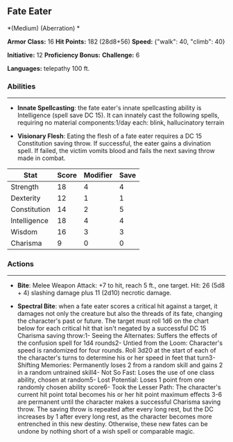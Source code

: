 ## Fate Eater
*(Medium) (Aberration) *

**Armor Class:** 16
**Hit Points:** 182 (28d8+56)
**Speed:** {"walk": 40, "climb": 40}

**Initiative:** 12
**Proficiency Bonus:**
**Challenge:** 6

**Languages:** telepathy 100 ft.

### Abilities
 --- 
- **Innate Spellcasting**: the fate eater's innate spellcasting ability is Intelligence (spell save DC 15). It can innately cast the following spells, requiring no material components:1/day each: blink, hallucinatory terrain

- **Visionary Flesh**: Eating the flesh of a fate eater requires a DC 15 Constitution saving throw. If successful, the eater gains a divination spell. If failed, the victim vomits blood and fails the next saving throw made in combat.



| Stat | Score | Modifier | Save |
| ---- | ---- | ---- | ---- |
| Strength | 18 | 4 | 4 |
| Dexterity | 12 | 1 | 1 |
| Constitution | 14 | 2 | 5 |
| Intelligence | 18 | 4 | 4 |
| Wisdom | 16 | 3 | 3 |
| Charisma | 9 | 0 | 0 |

### Actions
 --- 
- **Bite**: Melee Weapon Attack: +7 to hit, reach 5 ft., one target. Hit: 26 (5d8 + 4) slashing damage plus 11 (2d10) necrotic damage.

- **Spectral Bite**: when a fate eater scores a critical hit against a target, it damages not only the creature but also the threads of its fate, changing the character's past or future. The target must roll 1d6 on the chart below for each critical hit that isn't negated by a successful DC 15 Charisma saving throw:1- Seeing the Alternates: Suffers the effects of the confusion spell for 1d4 rounds2- Untied from the Loom: Character's speed is randomized for four rounds. Roll 3d20 at the start of each of the character's turns to determine his or her speed in feet that turn3- Shifting Memories: Permanently loses 2 from a random skill and gains 2 in a random untrained skill4- Not So Fast: Loses the use of one class ability, chosen at random5- Lost Potential: Loses 1 point from one randomly chosen ability score6- Took the Lesser Path: The character's current hit point total becomes his or her hit point maximum effects 3-6 are permanent until the character makes a successful Charisma saving throw. The saving throw is repeated after every long rest, but the DC increases by 1 after every long rest, as the character becomes more entrenched in this new destiny. Otherwise, these new fates can be undone by nothing short of a wish spell or comparable magic.


